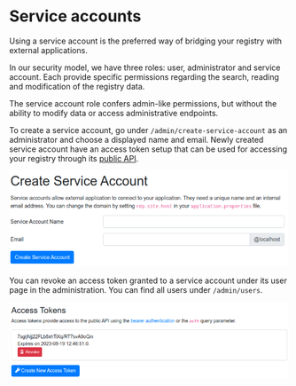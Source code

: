 # Service accounts

Using a service account is the preferred way of bridging your registry with external applications.

In our security model, we have three roles: user, administrator and service account. Each provide specific permissions
regarding the search, reading and modification of the registry data.

The service account role confers admin-like permissions, but without the ability to modify data or access administrative
endpoints.

To create a service account, go under `/admin/create-service-account` as an administrator and choose a displayed name
and email. Newly created service account have an access token setup that can be used for accessing your registry through
its [public API](api.md).

![Interface used to create a service account.](images/create-service-account.png)

You can revoke an access token granted to a service account under its user page in the administration. You can find all
users under `/admin/users`.

![Interface used to revoke an access token from the /admin/user/{userId} endpoint.](images/revoke-access-token.png)